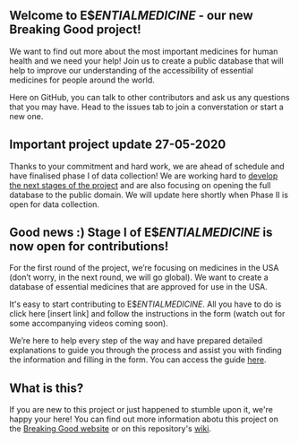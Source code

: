 ## Welcome to E$$ENTIAL MEDICINE$ - our new Breaking Good project! 

We want to find out more about the most important medicines for human health and we need your help! Join us to create a public database that will help to improve our understanding of the accessibility of essential medicines for people around the world.

Here on GitHub, you can talk to other contributors and ask us any questions that you may have. Head to the issues tab to join a converstation or start a new one.

## Important project update  27-05-2020
Thanks to your commitment and hard work, we are ahead of schedule and have finalised phase I of data collection! 
We are working hard to [develop the next stages of the project](https://github.com/TheBreakingGoodProject/Essential-Medicines/issues/5) and are also focusing on opening the full database to the public domain. 
We will update here shortly when Phase II is open for data collection.


## Good news :) Stage I of E$$ENTIAL MEDICINE$ is now open for contributions!

For the first round of the project, we’re focusing on medicines in the USA (don’t worry, in the next round, we will go global). We want to create a database of essential medicines that are approved for use in the USA.

It's easy to start contributing to E$$ENTIAL MEDICINE$. All you have to do is click here [insert link] and follow the instructions in the form (watch out for some accompanying videos coming soon). 

We’re here to help every step of the way and have prepared detailed explanations to guide you through the process and assist you with finding the information and filling in the form. You can access the guide [here](https://drive.google.com/file/d/1dD6NB0QKUxV41ZdrcXzhqs2vpHYbb_Pb/view?usp=sharing).

## What is this?
If you are new to this project or just happened to stumble upon it, we're happy your here! You can find out more information abotu this project on the [Breaking Good website](https://www.breakinggoodproject.com/) or on this repository's [wiki](https://github.com/TheBreakingGoodProject/Essential-Medicines/wiki).
